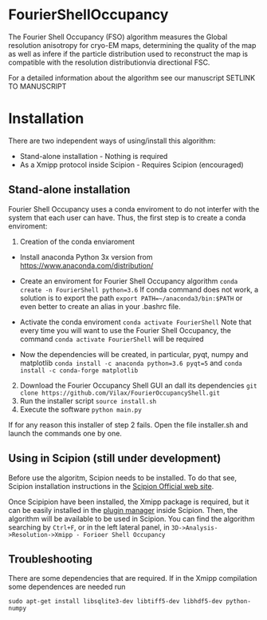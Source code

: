 # FourierShellOccupancy

The Fourier Shell Occupancy (FSO) algorithm measures the Global resolution anisotropy for cryo-EM maps, determining the quality of the map as well as infere if the particle distribution used to reconstruct the map is compatible with the resolution distributionvia directional FSC.

For a detailed information about the algorithm see our manuscript SETLINK TO MANUSCRIPT

# Installation

There are two independent ways of using/install this algorithm:

* Stand-alone installation - Nothing is required
* As a Xmipp protocol inside Scipion - Requires Scipion (encouraged)

## Stand-alone installation

Fourier Shell Occupancy uses a conda enviroment to do not interfer with the system that each user can have. Thus, the first step is to create a conda enviroment:

1) Creation of the conda enviaroment
- Install anaconda Python 3x version from https://www.anaconda.com/distribution/

- Create an enviroment for Fourier Shell Occupancy algorithm
    `conda create -n FourierShell python=3.6`
    If conda command does not work, a solution is to export the path `export PATH=~/anaconda3/bin:$PATH` or even better to create an alias in your .bashrc file.
- Activate the conda enviroment
`conda activate FourierShell`
Note that every time you will want to use the Fourier Shell Occupancy, the command `conda activate FourierShell` will be required
- Now the dependencies will be created, in particular, pyqt, numpy and matplotlib
`conda install -c anaconda python=3.6 pyqt=5` and `conda install -c conda-forge matplotlib`

2) Download the Fourier Occupancy Shell GUI an dall its dependencies
 `git clone https://github.com/Vilax/FourierOccupancyShell.git`
3) Run the installer script
`source install.sh`
3) Execute the software
`python main.py`

If for any reason this installer of step 2 fails. Open the file installer.sh and launch the commands one by one.

## Using in Scipion (still under development)

Before use the algoritm, Scipion needs to be installed. To do that see, Scipion installation instructions in the [Scipion Official web site](http://scipion.i2pc.es/).

Once Scipipion have been installed, the Xmipp package is required, but it can be easily installed in the [plugin manager](https://scipion-em.github.io/docs/docs/user/plugin-manager.html#plugin-manager) inside Scipion.
Then, the algorithm will be available to be used in Scipion. You can find the algorithm searching by `Ctrl+F`, or in the left lateral panel, in `3D->Analysis->Resolution->Xmipp - Forioer Shell Occupancy`

## Troubleshooting

There are some dependencies that are required. If in the Xmipp compilation some dependences are needed run
```
sudo apt-get install libsqlite3-dev libtiff5-dev libhdf5-dev python-numpy
```



